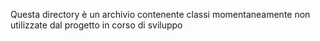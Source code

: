 Questa directory è un archivio contenente classi momentaneamente non utilizzate dal progetto in corso di sviluppo
